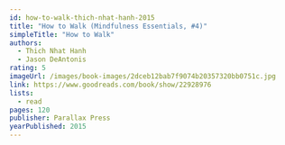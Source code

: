 ```yaml
---
id: how-to-walk-thich-nhat-hanh-2015
title: "How to Walk (Mindfulness Essentials, #4)"
simpleTitle: "How to Walk"
authors:
  - Thich Nhat Hanh
  - Jason DeAntonis
rating: 5
imageUrl: /images/book-images/2dceb12bab7f9074b20357320bb0751c.jpg
link: https://www.goodreads.com/book/show/22928976
lists:
  - read
pages: 120
publisher: Parallax Press
yearPublished: 2015
---
```

